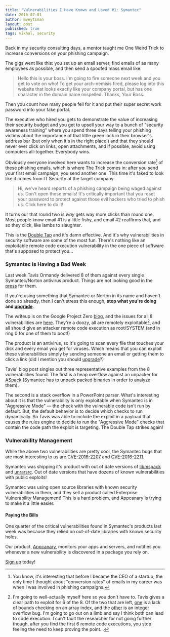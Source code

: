 ```yaml
---
title: "Vulnerabilities I Have Known and Loved #1: Symantec"
date: 2016-07-01
author: mveytsman
layout: post
published: true
tags: vikhal, security
---
```


Back in my security consulting days, a mentor taught me One Weird Trick to
increase conversions on your phishing campaign. 

The gigs went like this: you set up an email server, find emails of as many
employees as possible, and then send a spoofed mass email like:

> Hello this is your boss. I'm going to fire someone next week and you get to vote on who! To get your arch-nemisis fired, please log into this website that looks exactly like your company portal, but has one character in the domain name mispelled. Thanks, Your Boss.
 
 Then you count how many people fell for it and put their super secret work password into your fake portal.

The executive who hired you gets to demonstrate the value of increasing their
security budget and you get to upsell your way to a bunch of "security awareness
training" where you spend three days telling your phishing victims about the
importance of that little green lock in their browser's address bar (but only
when it's in the right place!) and that they should never ever click on links,
open attachments, and if possible, avoid using computers all-together. Everybody wins.

Obviously everyone involved here wants to increase the conversion rate[^1] of these phishing emails, which is where The Trick comes in: after you send your first email campaign, you send another one. This time it's faked to look like it comes from IT Security at the target company. 

> Hi, we've heard reports of a phishing campaign being waged against us. Don't open those emails! It's critically important that you reset your password to protect against those evil hackers who tried to phish us. Click here to do it!

It turns our that round two is *way* gets way more clicks than round one. Most people know email #1 is a little fishy, and email #2 reaffirms that, and so they click, like lambs to slaughter.

This is the [Double Tap](https://en.wikipedia.org/wiki/Double_tap#Other_uses_of_the_term) and it's damn effective. And it's why vulnerabilities in security software are some of the most fun. There's nothing like an exploitable remote code execution vulnerability in the one piece of software that's supposed to protect you...

### Symantec is Having a Bad Week

Last week Tavis Ormandy delivered 8 of them against every single Symantec/Norton antivirus product. Things are not looking good in the [press](http://www.pcworld.com/article/3089463/security/wormable-flaws-in-symantec-products-expose-millions-of-computers-to-hacking.html) for them.

If you're using something that Symantec or Norton in its name and haven't done so already, then I can't stress this enough, **stop what you're doing and [upgrade](https://www.symantec.com/support-center/upgrades)**.

The writeup is on the Google Project Zero
[blog](http://googleprojectzero.blogspot.ca/2016/06/how-to-compromise-enterprise-endpoint.html), and the issues for all 8 vulnerabilities are [here](https://bugs.chromium.org/p/project-zero/issues/list?q=label:Vendor-Symantec). They're a doozy, all are remotely exploitable[^2], and all should give an attacker remote code execution as root/SYSTEM (and in ring 0 for one of them to boot!)

The product is an antivirus, so it's going to scan every file that touches your
disk and every email you get for viruses. Which means that you can exploit these
vulnerabilities simply by sending someone an email or getting them to click a
link (did I mention you should
[upgrade](https://www.symantec.com/support-center/upgrades)?)

Tavis' blog post singles out three representative examples from the 8 vulnerabilities found. The first is a heap overflow against an unpacker for [ASpack](http://www.aspack.com/) (Symantec has to unpack packed binaries in order to analyze them). 

The second is a stack overflow in a PowerPoint parser. What's interesting about it is that the vulnerability is only exploitable when Symantec is in "Aggressive Mode" &mdash; the check with the vulnerable code isn't run by default. But, the default behavior is to decide which checks to run dynamically. So Tavis was able to include the exploit in a payload that causes the rules engine to decide to run the "Aggressive Mode" checks that contain the code path the exploit is targeting. The Double Tap strikes again!

### Vulnerability Management

While the above two vulnerabilities are pretty cool, the Symantec bugs that are most interesting to us are [CVE-2016-2207](https://bugs.chromium.org/p/project-zero/issues/detail?id=810) and [CVE-2016-2211](https://bugs.chromium.org/p/project-zero/issues/detail?id=816). 

Symantec was shipping it's product with out of date versions of [libmspack](http://www.cabextract.org.uk/libmspack/) and [unrarsrc](http://www.rarlab.com/rar_add.htm). Out of date versions that have dozens of known vulnerabilities with public exploits!

Symantec was using open source libraries with known security vulnerabilities in them, and they sell a product called Enterprise Vulnerability Management! This is a hard problem, and Appcanary is trying to make it a little easier.

#### Paying the Bills

One quarter of the critical vulnerabilities found in Symantec's products last week was because they relied on out-of-date libraries with known security holes.

Our product, [Appcanary](https://appcanary.com/?utm_source=blog&utm_medium=web&utm_campaign=compress), monitors your apps and servers, and notifies you whenever a new vulnerability is discovered in a package you rely on. 

[Sign up](https://appcanary.com/sign_up?utm_source=blog&utm_medium=web&utm_campaign=symantec) today!
[^1]: You know, it's interesting that before I became the CEO of a startup, the only time I thought about "conversion rates" of emails in my career was when I was involved in phishing campaigns.
[^2]: I'm going to well-actually myself here so you don't have to. Tavis gives a clear path to exploit for 6 of the 8. Of the two that are left, [one](https://bugs.chromium.org/p/project-zero/issues/detail?id=821) is a lack of bounds checking on an array index, and the [other](https://bugs.chromium.org/p/project-zero/issues/detail?id=819) is an integer overflow bug. I'm going to go out on a limb and say I think both can lead to code execution. I can't fault the researcher for not going further though, after you find the first 6 remote code executions, you stop feeling the need to keep proving the point...
